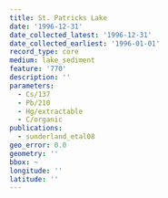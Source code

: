 ```yaml
---
title: St. Patricks Lake
date: '1996-12-31'
date_collected_latest: '1996-12-31'
date_collected_earliest: '1996-01-01'
record_type: core
medium: lake_sediment
feature: '770'
description: ''
parameters:
  - Cs/137
  - Pb/210
  - Hg/extractable
  - C/organic
publications:
  - sunderland_etal08
geo_error: 0.0
geometry: ''
bbox: ~
longitude: ''
latitude: ''
---
```

